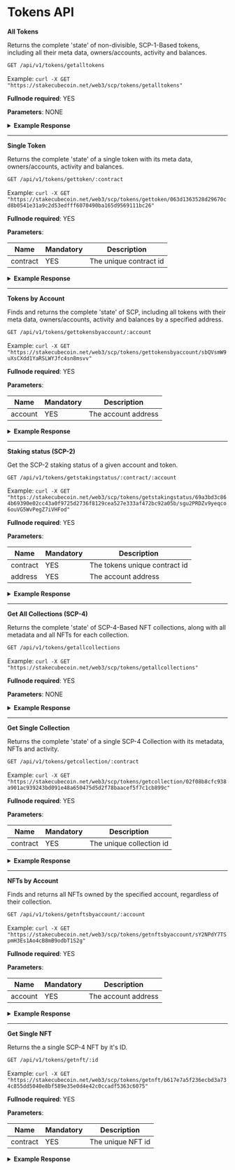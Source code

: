 # Tokens API

**All Tokens**

Returns the complete 'state' of non-divisible, SCP-1-Based tokens, including all their meta data, owners/accounts, activity and balances.

```bash
GET /api/v1/tokens/getalltokens
```

Example: `curl -X GET "https://stakecubecoin.net/web3/scp/tokens/getalltokens"`

**Fullnode required**: YES

**Parameters**: NONE

<details>
<summary><strong>Example Response</strong></summary>
<p>

```json
[
    {
        "version": 2,
        "contract": "063d1363528d29670cd8b0541e31a9c2d53edfff6070490ba165d9569111bc26",
        "name": "Moments",
        "ticker": "MMT",
        "maxSupply": 1000000000000000,
        "supply": 522113447567462,
        "creator": "sVJzD3nn4sFcadjZLXfo2UNMfTHqMd1B4W",
        "owners": [
            {
                "address": "sNVWSUa9tfNuPqeuUTjoUDo8tsbo355xej",
                "balance": 31615991124,
                "unclaimed_balance": 46880513,
                "lastTxBlock": 182409,
                "activity": [
                    {
                        "id": "104983ed44a50d2c02588f1a5a7640580760f03fe281c160fab00bc08e16962b",
                        "block": 178388,
                        "type": "received",
                        "amount": 25503850291
                    },
                    {
                        "id": "d4c4dc30d5f3eb5200205a6d1dfa4c31dddc2cbdc66aebe4cf140f8eccb2a010",
                        "block": 180286,
                        "type": "staked",
                        "amount": 34191380
                    },
                    {
                        "id": "4bd18b8a3a14185e82fb48808c7024601ff4c73046af9230f886c2fe21d86261",
                        "block": 180288,
                        "type": "sent",
                        "amount": 25538041671
                    },
                    ...
                ]
            }
        ],
        "inflation": 380000000,
        "minAge": 60
    },
    ...
]
```

</p>
</details>  

---

**Single Token**

Returns the complete 'state' of a single token with its meta data, owners/accounts, activity and balances.

```bash
GET /api/v1/tokens/gettoken/:contract
```

Example: `curl -X GET "https://stakecubecoin.net/web3/scp/tokens/gettoken/063d1363528d29670cd8b0541e31a9c2d53edfff6070490ba165d9569111bc26"`

**Fullnode required**: YES

**Parameters**:

| Name | Mandatory | Description |
|---------|---------|---------|
| contract | YES | The unique contract id |

<details>
<summary><strong>Example Response</strong></summary>
<p>

```json
{
    "version": 2,
    "contract": "063d1363528d29670cd8b0541e31a9c2d53edfff6070490ba165d9569111bc26",
    "name": "Moments",
    "ticker": "MMT",
    "maxSupply": 1000000000000000,
    "supply": 522113447567462,
    "creator": "sVJzD3nn4sFcadjZLXfo2UNMfTHqMd1B4W",
    "owners": [
        {
            "address": "sNVWSUa9tfNuPqeuUTjoUDo8tsbo355xej",
            "balance": 31615991124,
            "unclaimed_balance": 46880513,
            "lastTxBlock": 182409,
            "activity": [
                {
                    "id": "104983ed44a50d2c02588f1a5a7640580760f03fe281c160fab00bc08e16962b",
                    "block": 178388,
                    "type": "received",
                    "amount": 25503850291
                },
                {
                    "id": "d4c4dc30d5f3eb5200205a6d1dfa4c31dddc2cbdc66aebe4cf140f8eccb2a010",
                    "block": 180286,
                    "type": "staked",
                    "amount": 34191380
                },
                {
                    "id": "4bd18b8a3a14185e82fb48808c7024601ff4c73046af9230f886c2fe21d86261",
                    "block": 180288,
                    "type": "sent",
                    "amount": 25538041671
                },
                ...
            ]
        }
    ],
    "inflation": 380000000,
    "minAge": 60
}
```

</p>
</details>

---

**Tokens by Account**

Finds and returns the complete 'state' of SCP, including all tokens with their meta data, owners/accounts, activity and balances by a specified address.

```bash
GET /api/v1/tokens/gettokensbyaccount/:account
```

Example: `curl -X GET "https://stakecubecoin.net/web3/scp/tokens/gettokensbyaccount/sbQVsmW9uXsCXdd1YaRSLWYJfc4sn8msvv"`

**Fullnode required**: YES

**Parameters**:

| Name | Mandatory | Description |
|---------|---------|---------|
| account | YES | The account address |

<details>
<summary><strong>Example Response</strong></summary>
<p>

```json
[
    {
        "token": {
            "version": 2,
            "contract": "69a3bd3c864b69390e02cc43a0f9725d2736f8129cea527e333af472bc92a05b",
            "name": "SCP-Faucet",
            "ticker": "TEST",
            "maxSupply": 5000000000000000,
            "supply": 52652787702025,
            "creator": "sY2NPdY7TSpmH3Es1Ao4cB8mB9odbT1S2g",
            "inflation": 500000000,
            "minAge": 2
        },
        "account": {
            "address": "sbQVsmW9uXsCXdd1YaRSLWYJfc4sn8msvv",
            "balance": 10022551565686,
            "unclaimed_balance": 932696376542,
            "lastTxBlock": 174704,
            "activity": [
                {
                    "id": "bbe9c893d2873f168beae6b13b2ce312ddacaea4bf79ec1bce5f058238ae777f",
                    "block": 174704,
                    "type": "received",
                    "amount": 10000000000000
                },
                {
                    "id": "a51269b6dd7a75dc7dc7ac63b98dead476c7c422f68906df6df9ec3721a35a35",
                    "block": 174905,
                    "type": "staked",
                    "amount": 19679146218
                },
                {
                    "id": "358dc2ca2ac7e1331d953868b3d1a9de07a4ab881e67d6f1facf73a70152a8fb",
                    "block": 174930,
                    "type": "staked",
                    "amount": 2476156000
                },
                {
                    "id": "32660d6f9ca16b9b003ca49c4965b5b59a55f39b0db41ad15d45cacb43b71b89",
                    "block": 174934,
                    "type": "staked",
                    "amount": 396263468
                }
            ]
        }
	},
    ...
]
```

</p>
</details>

---

**Staking status (SCP-2)**

Get the SCP-2 staking status of a given account and token.

```bash
GET /api/v1/tokens/getstakingstatus/:contract/:account
```

Example: `curl -X GET "https://stakecubecoin.net/web3/scp/tokens/getstakingstatus/69a3bd3c864b69390e02cc43a0f9725d2736f8129cea527e333af472bc92a05b/sgu2PRDZv9yeqco6ouVG5WvPegZ7iVHFod"`

**Fullnode required**: YES

**Parameters**:

| Name | Mandatory | Description |
|---------|---------|---------|
| contract | YES | The tokens unique contract id |
| address | YES | The account address |

<details>
<summary><strong>Example Response</strong></summary>
<p>

```json
{
    "enabled": true,
    "age": 11,
    "unclaimed_rewards": 18995484,
    "weight": 0.018995484582832304,
    "note": "currently staking 10,001.665 TEST with an age of 11 blocks, with 0.19 TEST in unclaimed stake rewards"
}
```

</p>
</details>

---

**Get All Collections (SCP-4)**

Returns the complete 'state' of SCP-4-Based NFT collections, along with all metadata and all NFTs for each collection.

```bash
GET /api/v1/tokens/getallcollections
```

Example: `curl -X GET "https://stakecubecoin.net/web3/scp/tokens/getallcollections"`

**Fullnode required**: YES

**Parameters**: NONE

<details>
<summary><strong>Example Response</strong></summary>
<p>

```json
[
  {
    "index": 0,
    "version": 4,
    "contract": "02f08b8cfc938a901ac939243bd091e48a650475d5d2f78baacef5f7c1cb899c",
    "collectionName": "test",
    "mints": 3,
    "maxMints": 1,
    "protected": false,
    "creator": "sDpkbWCCyh1zvAUHiJKGKr3h11ciaui3mP",
    "nfts": [
      {
        "id": "b617e7a5f236ecbd3a734c855dd5040e8bf589e35e0d4e42c0ccadf5363c6075",
        "name": "first_nft!",
        "imgUrl": "QmQC9Vz1kPoLBwn9zRADw1vrVdHAPooq9nDW4AgB43rzHa",
        "owner": "sY2NPdY7TSpmH3Es1Ao4cB8mB9odbT1S2g",
        "activity": [
          {
            "tx": "b617e7a5f236ecbd3a734c855dd5040e8bf589e35e0d4e42c0ccadf5363c6075",
            "type": "mint",
            "from": null,
            "to": "sDpkbWCCyh1zvAUHiJKGKr3h11ciaui3mP",
            "block": 222321
          },
          {
            "tx": "8981623655b1bd0e68eab4f83214d2a078880ba6ba833f0f6f293d266b7ccdcb",
            "type": "transfer",
            "from": "sDpkbWCCyh1zvAUHiJKGKr3h11ciaui3mP",
            "to": "sY2NPdY7TSpmH3Es1Ao4cB8mB9odbT1S2g",
            "block": 223763
          }
        ]
      }
    ]
  }
]
```

</p>
</details>

---

**Get Single Collection**

Returns the complete 'state' of a single SCP-4 Collection with its metadata, NFTs and activity.

```bash
GET /api/v1/tokens/getcollection/:contract
```

Example: `curl -X GET "https://stakecubecoin.net/web3/scp/tokens/getcollection/02f08b8cfc938a901ac939243bd091e48a650475d5d2f78baacef5f7c1cb899c"`

**Fullnode required**: YES

**Parameters**:

| Name | Mandatory | Description |
|---------|---------|---------|
| contract | YES | The unique collection id |

<details>
<summary><strong>Example Response</strong></summary>
<p>

```json
{
  "index": 0,
  "version": 4,
  "contract": "02f08b8cfc938a901ac939243bd091e48a650475d5d2f78baacef5f7c1cb899c",
  "collectionName": "test",
  "mints": 3,
  "maxMints": 1,
  "protected": false,
  "creator": "sDpkbWCCyh1zvAUHiJKGKr3h11ciaui3mP",
  "nfts": [
    {
      "id": "b617e7a5f236ecbd3a734c855dd5040e8bf589e35e0d4e42c0ccadf5363c6075",
      "name": "first_nft!",
      "imgUrl": "QmQC9Vz1kPoLBwn9zRADw1vrVdHAPooq9nDW4AgB43rzHa",
      "owner": "sY2NPdY7TSpmH3Es1Ao4cB8mB9odbT1S2g",
      "activity": [
        {
          "tx": "b617e7a5f236ecbd3a734c855dd5040e8bf589e35e0d4e42c0ccadf5363c6075",
          "type": "mint",
          "from": null,
          "to": "sDpkbWCCyh1zvAUHiJKGKr3h11ciaui3mP",
          "block": 222321
        },
        {
          "tx": "8981623655b1bd0e68eab4f83214d2a078880ba6ba833f0f6f293d266b7ccdcb",
          "type": "transfer",
          "from": "sDpkbWCCyh1zvAUHiJKGKr3h11ciaui3mP",
          "to": "sY2NPdY7TSpmH3Es1Ao4cB8mB9odbT1S2g",
          "block": 223763
        }
      ]
    }
  ]
}
```

</p>
</details>

---

**NFTs by Account**

Finds and returns all NFTs owned by the specified account, regardless of their collection.

```bash
GET /api/v1/tokens/getnftsbyaccount/:account
```

Example: `curl -X GET "https://stakecubecoin.net/web3/scp/tokens/getnftsbyaccount/sY2NPdY7TSpmH3Es1Ao4cB8mB9odbT1S2g"`

**Fullnode required**: YES

**Parameters**:

| Name | Mandatory | Description |
|---------|---------|---------|
| account | YES | The account address |

<details>
<summary><strong>Example Response</strong></summary>
<p>

```json
[
  {
    "nft": "b617e7a5f236ecbd3a734c855dd5040e8bf589e35e0d4e42c0ccadf5363c6075",
    "name": "first_nft!",
    "imgUrl": "QmQC9Vz1kPoLBwn9zRADw1vrVdHAPooq9nDW4AgB43rzHa",
    "collection": "02308b8ccc938a901ac939243bd091e48a650475d5d2f78baacef5f7c1cb899c",
    "collectionIndex": 0,
    "collectionName": "teeest",
    "activity": [
      {
        "tx": "b617e7a5f236ecbd3a734c855dd5040e8bf589e35e0d4e42c0ccadf5363c6075",
        "type": "mint",
        "from": null,
        "to": "sDpkbWCCyh1zvAUHiJKGKr3h11ciaui3mP",
        "block": 222321
      },
      {
        "tx": "8981623655b1bd0e68eab4f83214d2a078880ba6ba833f0f6f293d266b7ccdcb",
        "type": "transfer",
        "from": "sDpkbWCCyh1zvAUHiJKGKr3h11ciaui3mP",
        "to": "sY2NPdY7TSpmH3Es1Ao4cB8mB9odbT1S2g",
        "block": 223763
      }
    ]
  }
]
```

</p>
</details>

---

**Get Single NFT**

Returns the a single SCP-4 NFT by it's ID.

```bash
GET /api/v1/tokens/getnft/:id
```

Example: `curl -X GET "https://stakecubecoin.net/web3/scp/tokens/getnft/b617e7a5f236ecbd3a734c855dd5040e8bf589e35e0d4e42c0ccadf5363c6075"`

**Fullnode required**: YES

**Parameters**:

| Name | Mandatory | Description |
|---------|---------|---------|
| contract | YES | The unique NFT id |

<details>
<summary><strong>Example Response</strong></summary>
<p>

```json
{
  "nft": "b617e7a5f236ecbd3a734c855dd5040e8bf589e35e0d4e42c0ccadf5363c6075",
  "name": "first_nft!",
  "imgUrl": "QmQC9Vz1kPoLBwn9zRADw1vrVdHAPooq9nDW4AgB43rzHa",
  "collection": "02308b8ccc938a901ac939243bd091e48a650475d5d2f78baacef5f7c1cb899c",
  "collectionIndex": 0,
  "collectionName": "teeest",
  "owner": "sY2NPdY7TSpmH3Es1Ao4cB8mB9odbT1S2g",
  "activity": [
    {
      "tx": "b617e7a5f236ecbd3a734c855dd5040e8bf589e35e0d4e42c0ccadf5363c6075",
      "type": "mint",
      "from": null,
      "to": "sDpkbWCCyh1zvAUHiJKGKr3h11ciaui3mP",
      "block": 222321
    },
    {
      "tx": "8981623655b1bd0e68eab4f83214d2a078880ba6ba833f0f6f293d266b7ccdcb",
      "type": "transfer",
      "from": "sDpkbWCCyh1zvAUHiJKGKr3h11ciaui3mP",
      "to": "sY2NPdY7TSpmH3Es1Ao4cB8mB9odbT1S2g",
      "block": 223763
    }
  ]
}
```

</p>
</details>
